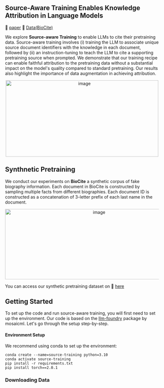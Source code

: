 ## Source-Aware Training Enables Knowledge Attribution in Language Models

📝 [paper](https://arxiv.org/abs/2404.01019) 🤗 [Data(BioCite)](https://huggingface.co/datasets/mkhalifa/BioCite/tree/main/qa)

We explore **Source-aware Training** to enable LLMs to cite their pretraining data. Source-aware training involves (i) training the LLM to associate unique source document identifiers with the knowledge in each document, followed by (ii) an instruction-tuning to teach the LLM to cite a supporting pretraining source when prompted. We demonstrate that our training recipe can enable faithful attribution to the pretraining data without a substantial impact on the model's quality compared to standard pretraining. Our results also highlight the importance of data augmentation in achieving attribution.

<p align="center">
<img src="https://github.com/mukhal/intrinsic-source-citation/assets/5109053/9f4d582e-5b92-4715-88ab-97d20f82ee04" alt="image" width="500" height="250">
</p>

## Synthnetic Pretraining
We conduct our experiments on **BioCite** a synthetic corpus of fake biography information. Each document in BioCite is constructed by sampling multiple facts from different biographies. Each document ID is constructed as a concatenation of 3-letter prefix of each last name in the document. 
<p align="center">
<img src="https://github.com/mukhal/intrinsic-source-citation/assets/5109053/86beaa3f-088a-4f21-bed5-de2dfa319e5e" alt="image" width="600" height="230">
</p>

You can access our synthetic pretraining dataset on 🤗 [here](https://huggingface.co/datasets/mkhalifa/BioCite/tree/main/qa)


## Getting Started
To set up the code and run source-aware training, you will first need to set up the environment. Our code is based on the [llm-foundry](https://github.com/mosaicml/llm-foundry) package by mosaicml. Let's go through the setup step-by-step. 

#### Environment Setup
We recommend using conda to set up the environment:
```
conda create --name=source-training python=3.10
conda activate source-training
pip install -r requirements.txt
pip install torch==2.0.1
```

### Downloading Data
